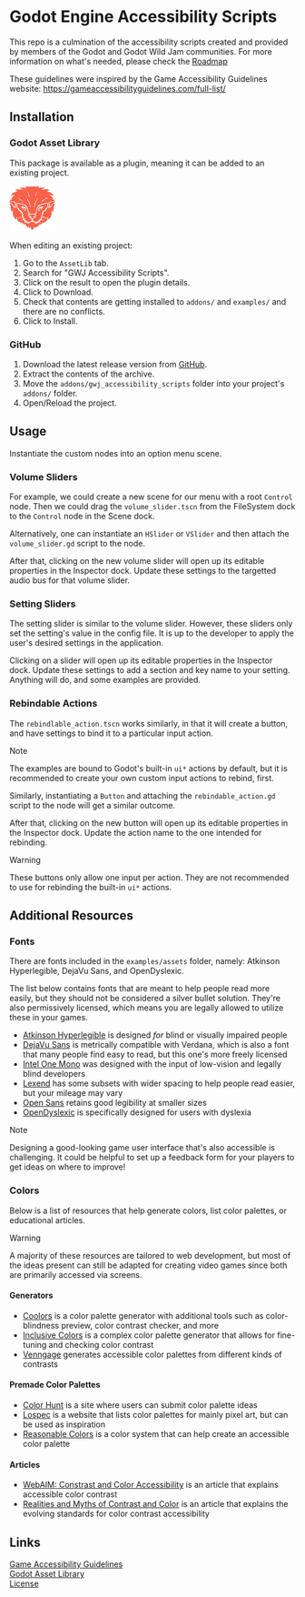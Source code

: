 # Godot Engine Accessibility Scripts
This repo is a culmination of the accessibility scripts created and provided by members of the Godot and Godot Wild Jam communities. For more information on what's needed, please check the [Roadmap](ROADMAP.md)

These guidelines were inspired by the Game Accessibility Guidelines website: https://gameaccessibilityguidelines.com/full-list/

## Installation

### Godot Asset Library
This package is available as a plugin, meaning it can be added to an existing project. 

![Package Icon](/addons/gwj_accessibility_scripts/docs/gwj_mascot_80x80.png)  

When editing an existing project:

1.  Go to the `AssetLib` tab.
2.  Search for "GWJ Accessibility Scripts".
3.  Click on the result to open the plugin details.
4.  Click to Download.
5.  Check that contents are getting installed to `addons/` and `examples/` and there are no conflicts.
6.  Click to Install.


### GitHub

1.  Download the latest release version from [GitHub](https://github.com/GodotWildJam/gwj-accessibility-scripts/archive/refs/heads/main.zip).  
2.  Extract the contents of the archive.
3.  Move the `addons/gwj_accessibility_scripts` folder into your project's `addons/` folder.  
4.  Open/Reload the project.  

## Usage

Instantiate the custom nodes into an option menu scene. 

### Volume Sliders

For example, we could create a new scene for our menu with a root `Control` node. Then we could drag the `volume_slider.tscn` from the FileSystem dock to the `Control` node in the Scene dock. 

Alternatively, one can instantiate an `HSlider` or `VSlider` and then attach the `volume_slider.gd` script to the node.

After that, clicking on the new volume slider will open up its editable properties in the Inspector dock. Update these settings to the targetted audio bus for that volume slider.

### Setting Sliders

The setting slider is similar to the volume slider. However, these sliders only set the setting's value in the config file. It is up to the developer to apply the user's desired settings in the application.

Clicking on a slider will open up its editable properties in the Inspector dock. Update these settings to add a section and key name to your setting. Anything will do, and some examples are provided.

### Rebindable Actions

The `rebindlable_action.tscn` works similarly, in that it will create a button, and have settings to bind it to a particular input action. 

> [!NOTE]  
> The examples are bound to Godot's built-in `ui*` actions by default, but it is recommended to create your own custom input actions to rebind, first.

 Similarly, instantiating a `Button` and attaching the `rebindable_action.gd` script to the node will get a similar outcome.

 After that, clicking on the new button will open up its editable properties in the Inspector dock. Update the action name to the one intended for rebinding.

> [!WARNING]  
> These buttons only allow one input per action. They are not recommended to use for rebinding the built-in `ui*` actions.

## Additional Resources

### Fonts

There are fonts included in the `examples/assets` folder, namely: Atkinson Hyperlegible, DejaVu Sans, and OpenDyslexic.

The list below contains fonts that are meant to help people read more easily, but they should not be considered a silver bullet solution. They're also permissively licensed, which means you are legally allowed to utilize these in your games.

- [Atkinson Hyperlegible](https://www.brailleinstitute.org/freefont/) is designed _for_ blind or visually impaired people
- [DejaVu Sans](https://www.fontsquirrel.com/fonts/dejavu-sans) is metrically compatible with Verdana, which is also a font that many people find easy to read, but this one's more freely licensed
- [Intel One Mono](https://github.com/intel/intel-one-mono) was designed with the input of low-vision and legally blind developers
- [Lexend](https://github.com/googlefonts/lexend) has some subsets with wider spacing to help people read easier, but your mileage may vary
- [Open Sans](https://fonts.google.com/specimen/Open+Sans) retains good legibility at smaller sizes
- [OpenDyslexic](https://github.com/antijingoist/opendyslexic) is specifically designed for users with dyslexia

> [!NOTE]  
> Designing a good-looking game user interface that's also accessible is challenging. It could be helpful to set up a feedback form for your players to get ideas on where to improve!

### Colors

Below is a list of resources that help generate colors, list color palettes, or educational articles.

> [!WARNING]
> A majority of these resources are tailored to web development, but most of the ideas present can still be adapted for creating video games since both are primarily accessed via screens.

#### Generators

- [Coolors](https://coolors.co/generate) is a color palette generator with additional tools such as color-blindness preview, color contrast checker, and more
- [Inclusive Colors](https://www.inclusivecolors.com) is a complex color palette generator that allows for fine-tuning and checking color contrast
- [Venngage](https://venngage.com/tools/accessible-color-palette-generator) generates accessible color palettes from different kinds of contrasts

#### Premade Color Palettes

- [Color Hunt](https://colorhunt.co/) is a site where users can submit color palette ideas
- [Lospec](https://lospec.com/palette-list) is a website that lists color palettes for mainly pixel art, but can be used as inspiration
- [Reasonable Colors](https://www.reasonable.work/colors/) is a color system that can help create an accessible color palette

#### Articles

- [WebAIM: Constrast and Color Accessibility](https://webaim.org/articles/contrast/) is an article that explains accessible color contrast
- [Realities and Myths of Contrast and Color](https://www.smashingmagazine.com/2022/09/realities-myths-contrast-color/#improved-contrast-values) is an article that explains the evolving standards for color contrast accessibility

## Links
[Game Accessibility Guidelines](https://gameaccessibilityguidelines.com/full-list/)  
[Godot Asset Library](https://godotengine.org/asset-library/asset/3718)  
[License](/LICENSE.txt)  

